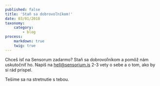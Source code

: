 ```yaml
---
published: false
title: 'Staň sa dobrovoľníkom!'
date: 03/01/2018
taxonomy:
    category:
        - blog
process:
    markdown: true
    twig: true
---
```


Chceš ísť na Sensorum zadarmo? Staň sa dobrovoľníkom a pomôž nám uskutočniť ho. Napíš na hell@sensorium.is 2-3 vety o sebe a o tom, ako by si rád prispel.

Tešíme sa na stretnutie s tebou.
